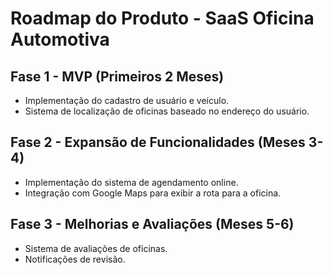 # Roadmap do Produto - SaaS Oficina Automotiva

## Fase 1 - MVP (Primeiros 2 Meses)
- Implementação do cadastro de usuário e veículo.
- Sistema de localização de oficinas baseado no endereço do usuário.

## Fase 2 - Expansão de Funcionalidades (Meses 3-4)
- Implementação do sistema de agendamento online.
- Integração com Google Maps para exibir a rota para a oficina.

## Fase 3 - Melhorias e Avaliações (Meses 5-6)
- Sistema de avaliações de oficinas.
- Notificações de revisão.